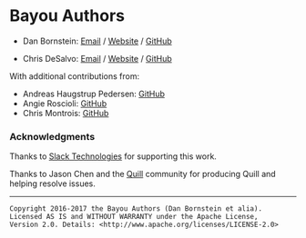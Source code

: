 Bayou Authors
=============

* Dan Bornstein:
  [Email](mailto:danfuzz@milk.com) /
  [Website](https://milk.com/) /
  [GitHub](https://github.com/danfuzz)

* Chris DeSalvo:
  [Email](mailto:chris@desalvo.org) /
  [Website](https://desalvo.org/) /
  [GitHub](https://github.com/meantime)

With additional contributions from:

* Andreas Haugstrup Pedersen: [GitHub](https://github.com/haugstrup)
* Angie Roscioli: [GitHub](https://github.com/ainjii)
* Chris Montrois: [GitHub](https://github.com/montlebalm)

### Acknowledgments

Thanks to [Slack Technologies](https://slack.com/) for supporting this work.

Thanks to Jason Chen and the [Quill](https://quilljs.com/) community for
producing Quill and helping resolve issues.

- - - - - - - - - -

```
Copyright 2016-2017 the Bayou Authors (Dan Bornstein et alia).
Licensed AS IS and WITHOUT WARRANTY under the Apache License,
Version 2.0. Details: <http://www.apache.org/licenses/LICENSE-2.0>
```
